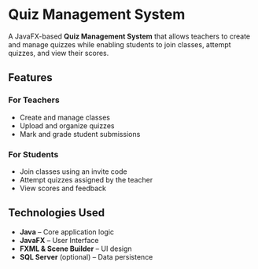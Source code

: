 # Quiz Management System  

A JavaFX-based **Quiz Management System** that allows teachers to create and manage quizzes while enabling students to join classes, attempt quizzes, and view their scores.  

## Features  

### For Teachers  
- Create and manage classes  
- Upload and organize quizzes  
- Mark and grade student submissions  

### For Students  
- Join classes using an invite code  
- Attempt quizzes assigned by the teacher  
- View scores and feedback  

## Technologies Used  
- **Java** – Core application logic  
- **JavaFX** – User Interface  
- **FXML & Scene Builder** – UI design  
- **SQL Server** (optional) – Data persistence  
